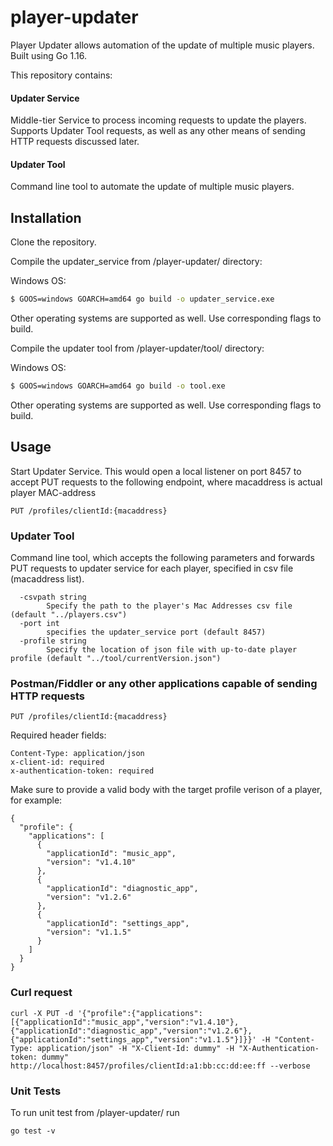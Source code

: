 # player-updater

Player Updater allows automation of the update of multiple music players. 
Built using Go 1.16.

This repository contains:
#### Updater Service
Middle-tier Service to process incoming requests to update the players. Supports Updater Tool requests, as well as any other means of sending HTTP requests discussed later.
#### Updater Tool
Command line tool to automate the update of multiple music players.

## Installation

Clone the repository.

Compile the updater_service from /player-updater/ directory:

Windows OS:
```bash
$ GOOS=windows GOARCH=amd64 go build -o updater_service.exe
```
Other operating systems are supported as well. Use corresponding flags to build.

Compile the updater tool from /player-updater/tool/ directory:

Windows OS:
```bash
$ GOOS=windows GOARCH=amd64 go build -o tool.exe
```
Other operating systems are supported as well. Use corresponding flags to build.
## Usage
Start Updater Service. This would open a local listener on port 8457 to accept PUT requests to the following endpoint, where macaddress is actual player MAC-address
```
PUT /profiles/clientId:{macaddress}
```
### Updater Tool
Command line tool, which accepts the following parameters and forwards PUT requests to updater service for each player, specified in csv file (macaddress list).
```
  -csvpath string
        Specify the path to the player's Mac Addresses csv file (default "../players.csv")
  -port int
        specifies the updater_service port (default 8457)
  -profile string
        Specify the location of json file with up-to-date player profile (default "../tool/currentVersion.json")
 ```
 ### Postman/Fiddler or any other applications capable of sending HTTP requests
 ```
PUT /profiles/clientId:{macaddress}
```

Required header fields:
```
Content-Type: application/json
x-client-id: required
x-authentication-token: required
```
Make sure to provide a valid body with the target profile verison of a player, for example:
```
{
  "profile": {    
    "applications": [
      {
        "applicationId": "music_app",
        "version": "v1.4.10"
      },
      {
        "applicationId": "diagnostic_app",
        "version": "v1.2.6"
      },
      {
        "applicationId": "settings_app",
        "version": "v1.1.5"
      }
    ]
  }
}
```
### Curl request
```
curl -X PUT -d '{"profile":{"applications":[{"applicationId":"music_app","version":"v1.4.10"},{"applicationId":"diagnostic_app","version":"v1.2.6"},{"applicationId":"settings_app","version":"v1.1.5"}]}}' -H "Content-Type: application/json" -H "X-Client-Id: dummy" -H "X-Authentication-token: dummy" http://localhost:8457/profiles/clientId:a1:bb:cc:dd:ee:ff --verbose
```

### Unit Tests
To run unit test from /player-updater/ run
```
go test -v
```

